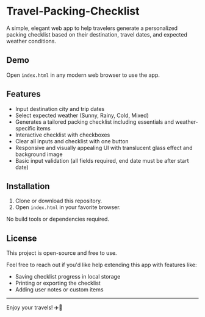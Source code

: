 # Travel-Packing-Checklist

A simple, elegant web app to help travelers generate a personalized packing checklist based on their destination, travel dates, and expected weather conditions.

## Demo

Open `index.html` in any modern web browser to use the app.

## Features

- Input destination city and trip dates
- Select expected weather (Sunny, Rainy, Cold, Mixed)
- Generates a tailored packing checklist including essentials and weather-specific items
- Interactive checklist with checkboxes
- Clear all inputs and checklist with one button
- Responsive and visually appealing UI with translucent glass effect and background image
- Basic input validation (all fields required, end date must be after start date)

## Installation

1. Clone or download this repository.
2. Open `index.html` in your favorite browser.

No build tools or dependencies required.

## License

This project is open-source and free to use.

Feel free to reach out if you'd like help extending this app with features like:

- Saving checklist progress in local storage
- Printing or exporting the checklist
- Adding user notes or custom items

---

Enjoy your travels! ✈️🧳
